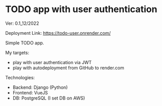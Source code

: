 # TODO app with user authentication
Ver: 0.1_12/2022

Deployment Link: https://todo-user.onrender.com/ 

Simple TODO app.

My targets:
* play with user authentication via JWT
* play with autodeployment from GitHub to render.com

Technologies:
* Backend: Django (Python)
* Frontend: VueJS
* DB: PostgreSQL (I set DB on AWS)
